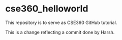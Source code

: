 # cse360_helloworld
This repository is to serve as CSE360 GitHub tutorial.

This is a change reflecting a commit done by Harsh.
